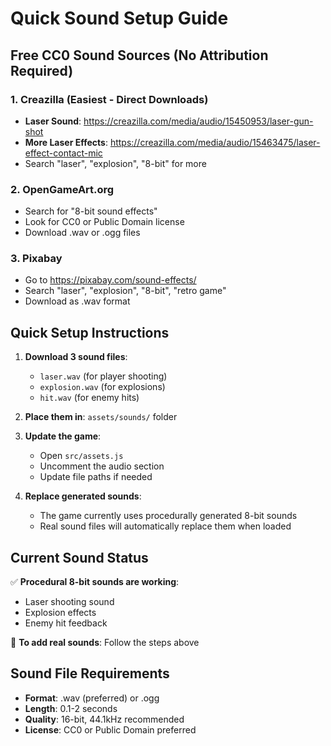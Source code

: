 # Quick Sound Setup Guide

## Free CC0 Sound Sources (No Attribution Required)

### 1. Creazilla (Easiest - Direct Downloads)
- **Laser Sound**: https://creazilla.com/media/audio/15450953/laser-gun-shot
- **More Laser Effects**: https://creazilla.com/media/audio/15463475/laser-effect-contact-mic
- Search "laser", "explosion", "8-bit" for more

### 2. OpenGameArt.org
- Search for "8-bit sound effects"
- Look for CC0 or Public Domain license
- Download .wav or .ogg files

### 3. Pixabay
- Go to https://pixabay.com/sound-effects/
- Search "laser", "explosion", "8-bit", "retro game"
- Download as .wav format

## Quick Setup Instructions

1. **Download 3 sound files**:
   - `laser.wav` (for player shooting)
   - `explosion.wav` (for explosions)
   - `hit.wav` (for enemy hits)

2. **Place them in**: `assets/sounds/` folder

3. **Update the game**:
   - Open `src/assets.js`
   - Uncomment the audio section
   - Update file paths if needed

4. **Replace generated sounds**:
   - The game currently uses procedurally generated 8-bit sounds
   - Real sound files will automatically replace them when loaded

## Current Sound Status
✅ **Procedural 8-bit sounds are working**:
- Laser shooting sound
- Explosion effects  
- Enemy hit feedback

🎵 **To add real sounds**: Follow the steps above

## Sound File Requirements
- **Format**: .wav (preferred) or .ogg
- **Length**: 0.1-2 seconds 
- **Quality**: 16-bit, 44.1kHz recommended
- **License**: CC0 or Public Domain preferred